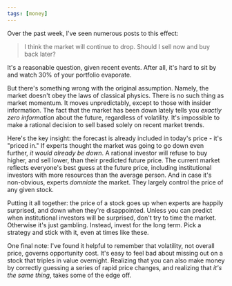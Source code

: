 ```yaml
---
tags: [money]
---
```


Over the past week, I've seen numerous posts to this effect:

> I think the market will continue to drop. Should I sell now and buy back later?

It's a reasonable question, given recent events. After all, it's hard to sit by
and watch 30% of your portfolio evaporate.

But there's something wrong with the original assumption. Namely, the market
doesn't obey the laws of classical physics. There is no such thing as market
momentum. It moves unpredictably, except to those with insider information.
The fact that the market has been down lately tells you *exactly zero
information* about the future, regardless of volatility. It's impossible to
make a rational decision to sell based solely on recent market trends.

Here's the key insight: the forecast is already included in today's price -
it's "priced in." If experts thought the market was going to go down even
further, *it would already be down*. A rational investor will refuse to buy
higher, and sell lower, than their predicted future price.  The current market
reflects everyone's best guess at the future price, including institutional
investors with more resources than the average person. And in case it's
non-obvious, experts *domniate* the market.  They largely control the price of
any given stock.

Putting it all together: the price of a stock goes up when experts are happily
surprised, and down when they're disappointed. Unless you can predict when
institutional investors will be surprised, don't try to time the market.
Otherwise it's just gambling. Instead, invest for the long term. Pick a
strategy and stick with it, even at times like these.

One final note: I've found it helpful to remember that volatility, not overall
price, governs opportunity cost. It's easy to feel bad about missing out on a
stock that triples in value overnight. Realizing that you can also make money
by correctly guessing a series of rapid price changes, and realizing that
*it's the same thing*, takes some of the edge off.
